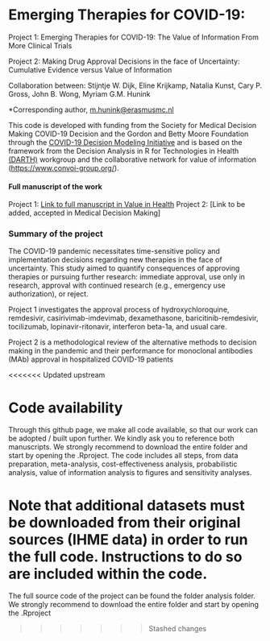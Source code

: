 # Emerging Therapies for COVID-19: 
Project 1: Emerging Therapies for COVID-19: The Value of Information From More Clinical Trials

Project 2: Making Drug Approval Decisions in the face of Uncertainty: Cumulative Evidence versus Value of Information

Collaboration between: Stijntje W. Dijk, Eline Krijkamp, Natalia Kunst, Cary P. Gross, John B. Wong, Myriam G.M. Hunink

*Corresponding author, m.hunink@erasmusmc.nl

This code is developed with funding from the Society for Medical Decision Making COVID-19 Decision and the Gordon and Betty Moore Foundation through the [COVID-19 Decision Modeling Initiative](https://smdm.org/news/detail/the-smdm-covid-19-decision-modeling-initiative-leaders-announce-grant-recip) and is based on the framework from the Decision Analysis in R for Technologies in Health [(DARTH)](http://darthworkgroup.com) workgroup and the collaborative network for value of information (https://www.convoi-group.org/).

#### Full manuscript of the work
Project 1: [Link to full manuscript in Value in Health](https://www.sciencedirect.com/science/article/pii/S1098301522001589)
Project 2: [Link to be added, accepted in Medical Decision Making]


### Summary of the project
The COVID-19 pandemic necessitates time-sensitive policy and implementation decisions regarding new therapies in the face of uncertainty. This study aimed to quantify consequences of approving therapies or pursuing further research: immediate approval, use only in research, approval with continued research (e.g., emergency use authorization), or reject.

Project 1 investigates the approval process of hydroxychloroquine, remdesivir, casirivimab-imdevimab, dexamethasone, baricitinib-remdesivir, tocilizumab, lopinavir-ritonavir, interferon beta-1a, and usual care.

Project 2 is a methodological review of the alternative methods to decision making in the pandemic and their performance for monoclonal antibodies (MAb) approval in hospitalized COVID-19 patients

<<<<<<< Updated upstream

# Code availability
Through this github page, we make all code available, so that our work can be adopted / built upon further. We kindly ask you to reference both manuscripts. We strongly recommend to download the entire folder and start by opening the .Rproject. The code includes all steps, from data preparation, meta-analysis, cost-effectiveness analysis, probabilistic analysis, value of information analysis to figures and sensitivity analyses.

Note that additional datasets must be downloaded from their original sources (IHME data) in order to run the full code. Instructions to do so are included within the code.
=======
The full source code of the project can be found the folder analysis folder.
We strongly recommend to download the entire folder and start by opening the .Rproject
>>>>>>> Stashed changes




